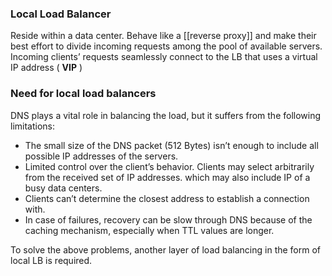 ### Local Load Balancer
Reside within a data center. Behave like a [[reverse proxy]] and make their best effort to divide incoming requests among the pool of available servers. Incoming clients’ requests seamlessly connect to the LB that uses a virtual IP address ( **VIP** )

### Need for local load balancers
DNS plays a vital role in balancing the load, but it suffers from the following limitations:

- The small size of the DNS packet (512 Bytes) isn’t enough to include all possible IP addresses of the servers.
- Limited control over the client’s behavior. Clients may select arbitrarily from the received set of IP addresses. which may also include IP of a busy data centers.
- Clients can’t determine the closest address to establish a connection with.
- In case of failures, recovery can be slow through DNS because of the caching mechanism, especially when TTL values are longer.

To solve the above problems, another layer of load balancing in the form of local LB is required.

